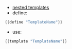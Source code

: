 - [nested templates](https://godoc.org/text/template#hdr-Nested_template_definitions)
- define: 
``` Go
{{define "TemplateName"}}
```
- use: 
``` Go
{{template "TemplateName"}}
```